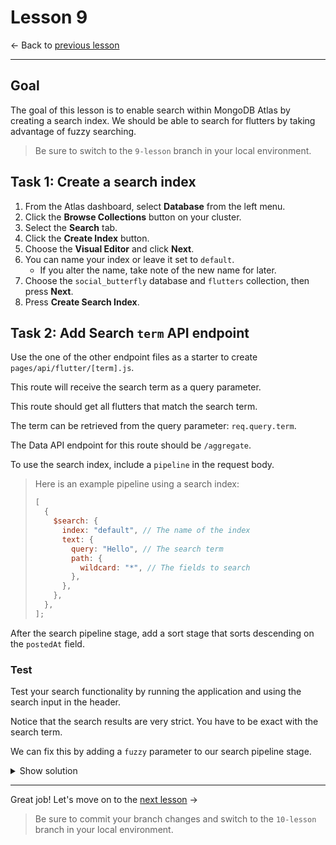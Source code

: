 # Lesson 9

<- Back to [previous lesson](https://github.com/mongodb-developer/social-app-demo/tree/8-lesson)

---

## Goal 

The goal of this lesson is to enable search within MongoDB Atlas by creating a search index. We should be able to search for flutters by taking advantage of fuzzy searching.

> Be sure to switch to the `9-lesson` branch in your local environment.

## Task 1: Create a search index

1. From the Atlas dashboard, select **Database** from the left menu.
1. Click the **Browse Collections** button on your cluster.
1. Select the **Search** tab.
1. Click the **Create Index** button.
1. Choose the **Visual Editor** and click **Next**.
1. You can name your index or leave it set to `default`.
    - If you alter the name, take note of the new name for later.
1. Choose the `social_butterfly` database and `flutters` collection, then press **Next**.
1. Press **Create Search Index**.

## Task 2: Add Search `term` API endpoint

Use the one of the other endpoint files as a starter to create `pages/api/flutter/[term].js`.

This route will receive the search term as a query parameter.

This route should get all flutters that match the search term.

The term can be retrieved from the query parameter: `req.query.term`.

The Data API endpoint for this route should be `/aggregate`.

To use the search index, include a `pipeline` in the request body.

> Here is an example pipeline using a search index:
>
> ```js
> [
>   {
>     $search: {
>       index: "default", // The name of the index
>       text: {
>         query: "Hello", // The search term
>         path: {
>           wildcard: "*", // The fields to search
>         },
>       },
>     },
>   },
> ];
> ```

After the search pipeline stage, add a sort stage that sorts descending on the `postedAt` field.

### Test

Test your search functionality by running the application and using the search input in the header.

Notice that the search results are very strict. You have to be exact with the search term.

We can fix this by adding a `fuzzy` parameter to our search pipeline stage.

<details>
<summary>Show solution</summary>

```js
case "GET":
  const term = req.query.term;
  const readData = await fetch(`${baseUrl}/aggregate`, {
    ...fetchOptions,
    body: JSON.stringify({
      ...fetchBody,
      pipeline: [
        {
          $search: {
            index: "default",
            text: {
              query: term,
              path: {
                wildcard: "*",
              },
              fuzzy: {}
            },
          },
        },
        { $sort: { postedAt: -1 } },
      ],
    }),
  });
  const readDataJson = await readData.json();
  res.status(200).json(readDataJson.documents);
  break;
```

</details>

---

Great job! Let's move on to the [next lesson](https://github.com/mongodb-developer/social-app-demo/tree/10-lesson) ->

> Be sure to commit your branch changes and switch to the `10-lesson` branch in your local environment.
